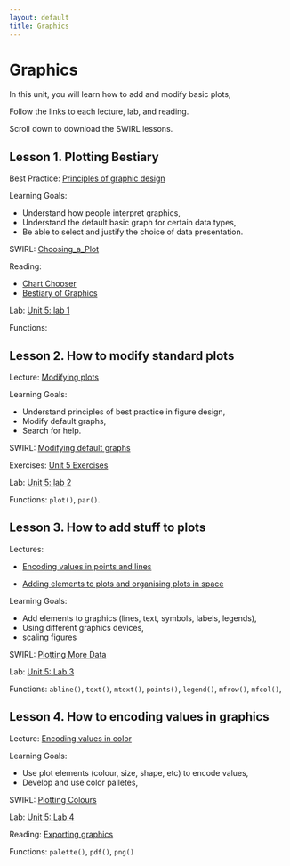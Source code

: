 ```yaml
---
layout: default
title: Graphics
---
```


# Graphics 

In this unit, you will learn how to add and modify basic plots, 

Follow the links to each lecture, lab, and reading.

Scroll down to download the SWIRL lessons.



## Lesson 1. Plotting Bestiary

Best Practice: [Principles of graphic design](../unit4/principles-of-graphics.html)

Learning Goals:
 - Understand how people interpret graphics,
 - Understand the default basic graph for certain data types,
 - Be able to select and justify the choice of data presentation.

SWIRL: [Choosing_a_Plot]()

Reading: 
 - [Chart Chooser](http://intro2r.info/unit4/img/ChartChooser.pdf)
 - [Bestiary of Graphics](../unit5/bestiary-graphics.html)

Lab: [Unit 5: lab 1](../unit5/labs.html)

Functions: 

## Lesson 2. How to modify standard plots

Lecture: [Modifying plots](../unit5/modifying-plots.html)

Learning Goals:

 - Understand principles of best practice in figure design,
 - Modify default graphs,
 - Search for help.

SWIRL: [Modifying default graphs](../unit5/swirl/Plotting_Data.html)

Exercises: [Unit 5 Exercises](../unit5/exercises.html)

Lab: [Unit 5: lab 2](../unit5/labs.html)

Functions: `plot()`, `par()`.



## Lesson 3. How to add stuff to plots

Lectures: 

 - [Encoding values in points and lines](../unit5/encoding-values.html)

 - [Adding elements to plots and organising plots in space](../unit5/adding-to-plots.html)

Learning Goals:
 - Add elements to graphics (lines, text, symbols, labels, legends),
 - Using different graphics devices,
 - scaling figures

SWIRL: [Plotting More Data](../unit5/swirl/Plotting_More_Data.html)

Lab: [Unit 5: Lab 3](../unit5/labs.html)

Functions: `abline()`, `text()`, `mtext()`, `points()`, `legend()`, `mfrow()`, `mfcol()`,


## Lesson 4. How to encoding values in graphics

Lecture: [Encoding values in color](../unit5/using-colour.html)

Learning Goals:
 - Use plot elements (colour, size, shape, etc) to encode values,
 - Develop and use color palletes,


SWIRL: [Plotting Colours](../unit5/swirl/Plotting_Colours.html)

Lab: [Unit 5: Lab 4](../unit5/labs.html)

Reading: [Exporting graphics](../unit5/exporting-graphics.html)

Functions: `palette()`, `pdf()`, `png()`


